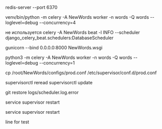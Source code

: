 redis-server --port 6370

venv/bin/python -m celery -A NewWords worker -n words -Q words --loglevel=debug --concurrency=4

не используется
celery -A NewWords beat -l INFO --scheduler django_celery_beat.schedulers:DatabaseScheduler

gunicorn --bind 0.0.0.0:8000 NewWords.wsgi


python3 -m celery -A NewWords worker -n words -Q words --loglevel=debug --concurrency=1

cp /root/NewWords/configs/prod.conf /etc/supervisor/conf.d/prod.conf

supervisorctl reread
supervisorctl update

git restore logs/scheduler.log.error

service supervisor restart

service supervisor restart <name>

line for test
